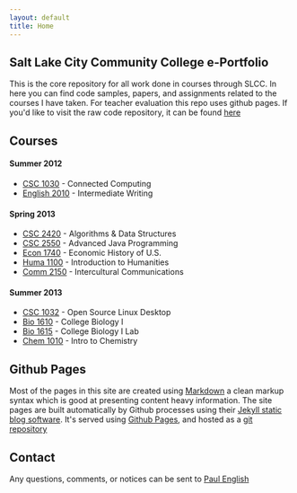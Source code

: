 ```yaml
---
layout: default
title: Home
---
```


## Salt Lake City Community College e-Portfolio

This is the core repository for all work done in courses through SLCC. In here you can find code samples, papers, and assignments related to the courses I have taken. For teacher evaluation this repo uses github pages. If you'd like to visit the raw code repository, it can be found [here](https://github.com/nrub/slcc-eportfolio)

## Courses

#### Summer 2012

* [CSC 1030](su12-cs-1030-002-pope) - Connected Computing
* [English 2010](su12-engl-2010-002-argyle) - Intermediate Writing

#### Spring 2013

* [CSC 2420](sp13-cs-2420-003-baird) - Algorithms & Data Structures
* [CSC 2550](sp13-cs-2550-001-peeler) - Advanced Java Programming
* [Econ 1740](sp13-econ-1740-005-schumacker) - Economic History of U.S.
* [Huma 1100](sp13-huma-1100-012-bitter) - Introduction to Humanities
* [Comm 2150](sp13-comm-2150-003-mckay) - Intercultural Communications

#### Summer 2013

* [CSC 1032](su13-cs-1032-001-walsh) - Open Source Linux Desktop
* [Bio 1610](su13-biol-1610-014-doyle) - College Biology I
* [Bio 1615](su13-biol-1615-002-jones) - College Biology I Lab
* [Chem 1010](su13-chem-1010-009-neilsen) - Intro to Chemistry

## Github Pages

Most of the pages in this site are created using [Markdown](http://daringfireball.net/projects/markdown/syntax/) a clean markup syntax which is good at presenting content heavy information. The site pages are built automatically by Github processes using their [Jekyll static blog software](https://github.com/mojombo/jekyll/). It's served using [Github Pages](http://pages.github.com/), and hosted as a [git repository](https://github.com/log0ymxm/slcc-eportfolio)

## Contact

Any questions, comments, or notices can be sent to [Paul English](mailto:paul@onfrst.com)
